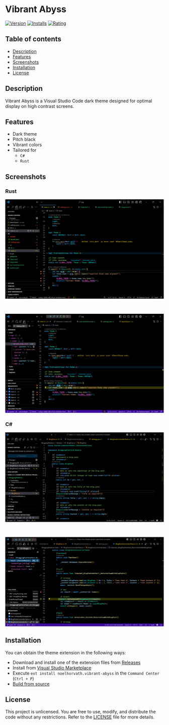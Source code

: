 # Vibrant Abyss

[![Version]][Marketplace]
[![Installs]][Marketplace]
[![Rating]][Marketplace]

[Version]: https://img.shields.io/visual-studio-marketplace/v/noelhorvath.vibrant-abyss?style=for-the-badge&label=Version
[Installs]: https://img.shields.io/visual-studio-marketplace/i/noelhorvath.vibrant-abyss?style=for-the-badge&label=Installs
[Rating]: https://img.shields.io/visual-studio-marketplace/r/noelhorvath.vibrant-abyss?style=for-the-badge

## Table of contents

* [Description](#description)
* [Features](#features)
* [Screenshots](#screenshots)
* [Installation](#installation)
* [License](#license)

## Description

Vibrant Abyss is a Visual Studio Code dark theme designed for optimal display
on high contrast screens.

## Features

- Dark theme
- Pitch black
- Vibrant colors
- Tailored for
    - `C#`
    - `Rust`

## Screenshots

### Rust

![Rust code in editor](assets/screenshots/rust.png)

<br>

![Debugging rust code](assets/screenshots/rust-debug.png)

### C#

![C# code in editor](assets/screenshots/csharp.png)

<br>

![Debugging C# code](assets/screenshots/csharp-debug.png)

## Installation

You can obtain the theme extension in the following ways:

* Download and install one of the extension files from [Releases]
* Install from [Visual Studio Marketplace][Marketplace]
* Execute `ext install noelhorvath.vibrant-abyss` in the `Command Center`
  (`Ctrl + P`)
* [Build from source][Manual]

## License

This project is unlicensed. You are free to use, modify, and distribute the
code without any restrictions. Refer to the [LICENSE] file for more details.

[extension file]: https://github.com/noelhorvath/vibrant-abyss/releases/latest
[Releases]: https://github.com/noelhorvath/vibrant-abyss/releases
[LICENSE]: https://github.com/noelhorvath/vibrant-abyss/blob/main/LICENSE.md
[Manual]: https://github.com/noelhorvath/vibrant-abyss/blob/main/MANUAL.md
[Marketplace]: https://marketplace.visualstudio.com/items?itemName=noelhorvath.vibrant-abyss
